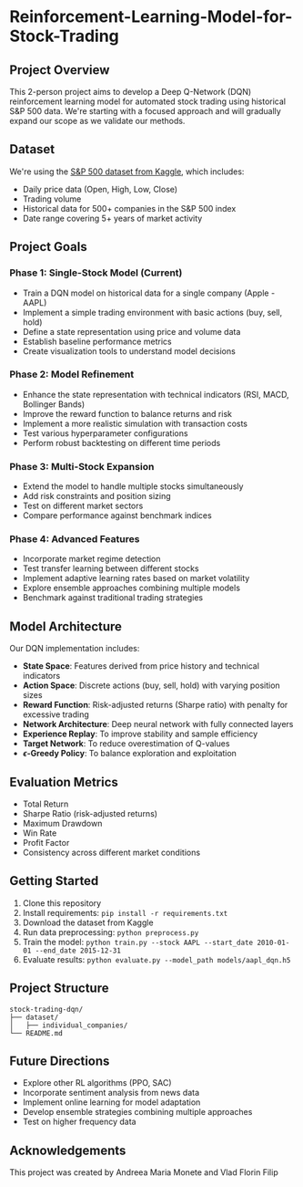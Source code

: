 # Reinforcement-Learning-Model-for-Stock-Trading

## Project Overview

This 2-person project aims to develop a Deep Q-Network (DQN) reinforcement learning model for automated stock trading using historical S&P 500 data. We're starting with a focused approach and will gradually expand our scope as we validate our methods.

## Dataset

We're using the [S&P 500 dataset from Kaggle](https://www.kaggle.com/datasets/camnugent/sandp500/data), which includes:
- Daily price data (Open, High, Low, Close)
- Trading volume
- Historical data for 500+ companies in the S&P 500 index
- Date range covering 5+ years of market activity

## Project Goals

### Phase 1: Single-Stock Model (Current)
- Train a DQN model on historical data for a single company (Apple - AAPL)
- Implement a simple trading environment with basic actions (buy, sell, hold)
- Define a state representation using price and volume data
- Establish baseline performance metrics
- Create visualization tools to understand model decisions

### Phase 2: Model Refinement
- Enhance the state representation with technical indicators (RSI, MACD, Bollinger Bands)
- Improve the reward function to balance returns and risk
- Implement a more realistic simulation with transaction costs
- Test various hyperparameter configurations
- Perform robust backtesting on different time periods

### Phase 3: Multi-Stock Expansion
- Extend the model to handle multiple stocks simultaneously
- Add risk constraints and position sizing
- Test on different market sectors
- Compare performance against benchmark indices

### Phase 4: Advanced Features
- Incorporate market regime detection
- Test transfer learning between different stocks
- Implement adaptive learning rates based on market volatility
- Explore ensemble approaches combining multiple models
- Benchmark against traditional trading strategies

## Model Architecture

Our DQN implementation includes:

- **State Space**: Features derived from price history and technical indicators
- **Action Space**: Discrete actions (buy, sell, hold) with varying position sizes
- **Reward Function**: Risk-adjusted returns (Sharpe ratio) with penalty for excessive trading
- **Network Architecture**: Deep neural network with fully connected layers
- **Experience Replay**: To improve stability and sample efficiency
- **Target Network**: To reduce overestimation of Q-values
- **$\epsilon$-Greedy Policy**: To balance exploration and exploitation

## Evaluation Metrics

- Total Return
- Sharpe Ratio (risk-adjusted returns)
- Maximum Drawdown
- Win Rate
- Profit Factor
- Consistency across different market conditions

## Getting Started

1. Clone this repository
2. Install requirements: `pip install -r requirements.txt`
3. Download the dataset from Kaggle
4. Run data preprocessing: `python preprocess.py`
5. Train the model: `python train.py --stock AAPL --start_date 2010-01-01 --end_date 2015-12-31`
6. Evaluate results: `python evaluate.py --model_path models/aapl_dqn.h5`

## Project Structure

```
stock-trading-dqn/
├── dataset/                        
│   ├── individual_companies/
└── README.md
```

## Future Directions

- Explore other RL algorithms (PPO, SAC)
- Incorporate sentiment analysis from news data
- Implement online learning for model adaptation
- Develop ensemble strategies combining multiple approaches
- Test on higher frequency data

## Acknowledgements

This project was created by Andreea Maria Monete and Vlad Florin Filip